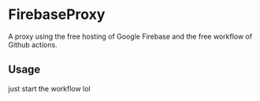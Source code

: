 # FirebaseProxy
A proxy using the free hosting of Google Firebase and the free workflow of Github actions.

## Usage
just start the workflow lol
